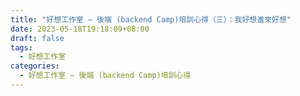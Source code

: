 ```yaml
---
title: "好想工作室 — 後端 (backend Camp)培訓心得（三）：我好想進來好想"
date: 2023-05-18T19:18:09+08:00
draft: false
tags:
  - 好想工作室
categories:
  - 好想工作室 — 後端 (backend Camp)培訓心得
---
```


